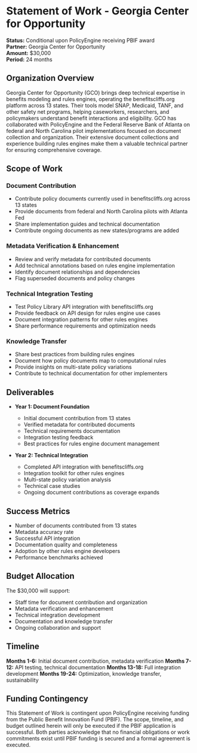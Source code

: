 # Statement of Work - Georgia Center for Opportunity

**Status:** Conditional upon PolicyEngine receiving PBIF award  
**Partner:** Georgia Center for Opportunity  
**Amount:** $30,000  
**Period:** 24 months  

## Organization Overview

Georgia Center for Opportunity (GCO) brings deep technical expertise in benefits modeling and rules engines, operating the benefitscliffs.org platform across 13 states. Their tools model SNAP, Medicaid, TANF, and other safety net programs, helping caseworkers, researchers, and policymakers understand benefit interactions and eligibility. GCO has collaborated with PolicyEngine and the Federal Reserve Bank of Atlanta on federal and North Carolina pilot implementations focused on document collection and organization. Their extensive document collections and experience building rules engines make them a valuable technical partner for ensuring comprehensive coverage.

## Scope of Work

### Document Contribution
- Contribute policy documents currently used in benefitscliffs.org across 13 states
- Provide documents from federal and North Carolina pilots with Atlanta Fed
- Share implementation guides and technical documentation
- Contribute ongoing documents as new states/programs are added

### Metadata Verification & Enhancement
- Review and verify metadata for contributed documents
- Add technical annotations based on rules engine implementation
- Identify document relationships and dependencies
- Flag superseded documents and policy changes

### Technical Integration Testing
- Test Policy Library API integration with benefitscliffs.org
- Provide feedback on API design for rules engine use cases
- Document integration patterns for other rules engines
- Share performance requirements and optimization needs

### Knowledge Transfer
- Share best practices from building rules engines
- Document how policy documents map to computational rules
- Provide insights on multi-state policy variations
- Contribute to technical documentation for other implementers

## Deliverables

- **Year 1: Document Foundation**
  - Initial document contribution from 13 states
  - Verified metadata for contributed documents
  - Technical requirements documentation
  - Integration testing feedback
  - Best practices for rules engine document management

- **Year 2: Technical Integration**
  - Completed API integration with benefitscliffs.org
  - Integration toolkit for other rules engines
  - Multi-state policy variation analysis
  - Technical case studies
  - Ongoing document contributions as coverage expands

## Success Metrics

- Number of documents contributed from 13 states
- Metadata accuracy rate
- Successful API integration
- Documentation quality and completeness
- Adoption by other rules engine developers
- Performance benchmarks achieved

## Budget Allocation

The $30,000 will support:
- Staff time for document contribution and organization
- Metadata verification and enhancement
- Technical integration development
- Documentation and knowledge transfer
- Ongoing collaboration and support

## Timeline

**Months 1-6:** Initial document contribution, metadata verification
**Months 7-12:** API testing, technical documentation
**Months 13-18:** Full integration development
**Months 19-24:** Optimization, knowledge transfer, sustainability

## Funding Contingency

This Statement of Work is contingent upon PolicyEngine receiving funding from the Public Benefit Innovation Fund (PBIF). The scope, timeline, and budget outlined herein will only be executed if the PBIF application is successful. Both parties acknowledge that no financial obligations or work commitments exist until PBIF funding is secured and a formal agreement is executed.